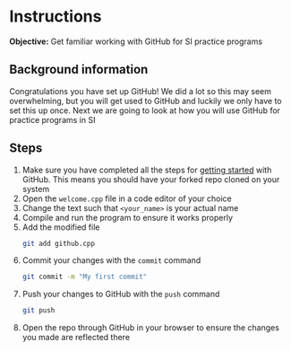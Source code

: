 # Instructions
**Objective:** Get familiar working with GitHub for SI practice programs

## Background information 
Congratulations you have set up GitHub! We did a lot so this may seem overwhelming, but you will get used to GitHub and luckily we only have to set this up once. Next we are going to look at how you will use GitHub for practice programs in SI

## Steps 
1. Make sure you have completed all the steps for [getting started](https://github.com/steph1111/F23_CS11_SI/tree/main#getting-started) with GitHub. This means you should have your forked repo cloned on your system
2. Open the `welcome.cpp` file in a code editor of your choice
3. Change the text such that `<your_name>` is your actual name
4. Compile and run the program to ensure it works properly
5. Add the modified file
    ```sh
    git add github.cpp
    ```
5. Commit your changes with the `commit` command
    ```sh
    git commit -m "My first commit"
    ``` 
6. Push your changes to GitHub with the `push` command
    ```sh
    git push
    ```
7. Open the repo through GitHub in your browser to ensure the changes you made are reflected there